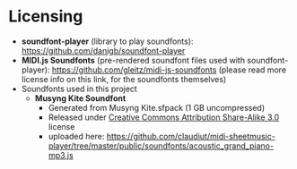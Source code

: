 # Licensing

- **soundfont-player** (library to play soundfonts): https://github.com/danigb/soundfont-player
- **MIDI.js Soundfonts** (pre-rendered soundfont files used with soundfont-player): https://github.com/gleitz/midi-js-soundfonts (please read more license info on this link, for the soundfonts themselves)
- Soundfonts used in this project
  - **Musyng Kite Soundfont**
    - Generated from Musyng Kite.sfpack (1 GB uncompressed)
    - Released under [Creative Commons Attribution Share-Alike 3.0](https://creativecommons.org/licenses/by-sa/3.0) license
    - uploaded here: https://github.com/claudiut/midi-sheetmusic-player/tree/master/public/soundfonts/acoustic_grand_piano-mp3.js
